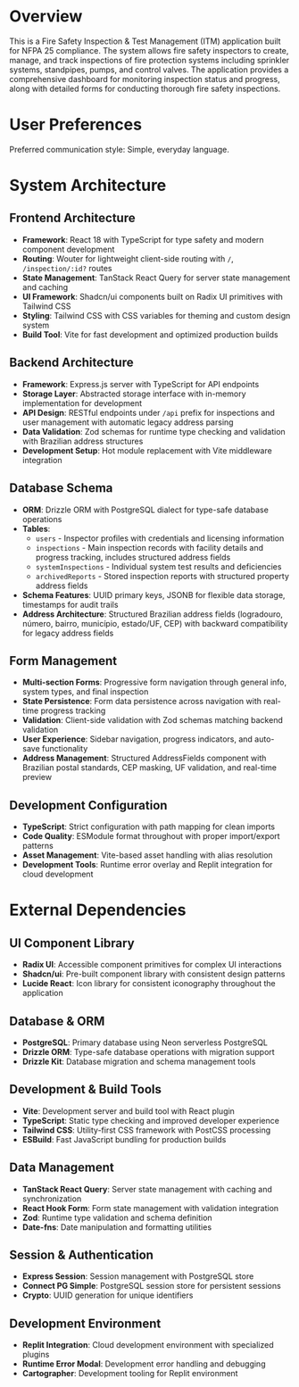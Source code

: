 # Overview

This is a Fire Safety Inspection & Test Management (ITM) application built for NFPA 25 compliance. The system allows fire safety inspectors to create, manage, and track inspections of fire protection systems including sprinkler systems, standpipes, pumps, and control valves. The application provides a comprehensive dashboard for monitoring inspection status and progress, along with detailed forms for conducting thorough fire safety inspections.

# User Preferences

Preferred communication style: Simple, everyday language.

# System Architecture

## Frontend Architecture
- **Framework**: React 18 with TypeScript for type safety and modern component development
- **Routing**: Wouter for lightweight client-side routing with `/`, `/inspection/:id?` routes
- **State Management**: TanStack React Query for server state management and caching
- **UI Framework**: Shadcn/ui components built on Radix UI primitives with Tailwind CSS
- **Styling**: Tailwind CSS with CSS variables for theming and custom design system
- **Build Tool**: Vite for fast development and optimized production builds

## Backend Architecture
- **Framework**: Express.js server with TypeScript for API endpoints
- **Storage Layer**: Abstracted storage interface with in-memory implementation for development
- **API Design**: RESTful endpoints under `/api` prefix for inspections and user management with automatic legacy address parsing
- **Data Validation**: Zod schemas for runtime type checking and validation with Brazilian address structures
- **Development Setup**: Hot module replacement with Vite middleware integration

## Database Schema
- **ORM**: Drizzle ORM with PostgreSQL dialect for type-safe database operations
- **Tables**: 
  - `users` - Inspector profiles with credentials and licensing information
  - `inspections` - Main inspection records with facility details and progress tracking, includes structured address fields
  - `systemInspections` - Individual system test results and deficiencies
  - `archivedReports` - Stored inspection reports with structured property address fields
- **Schema Features**: UUID primary keys, JSONB for flexible data storage, timestamps for audit trails
- **Address Architecture**: Structured Brazilian address fields (logradouro, número, bairro, município, estado/UF, CEP) with backward compatibility for legacy address fields

## Form Management
- **Multi-section Forms**: Progressive form navigation through general info, system types, and final inspection
- **State Persistence**: Form data persistence across navigation with real-time progress tracking
- **Validation**: Client-side validation with Zod schemas matching backend validation
- **User Experience**: Sidebar navigation, progress indicators, and auto-save functionality
- **Address Management**: Structured AddressFields component with Brazilian postal standards, CEP masking, UF validation, and real-time preview

## Development Configuration
- **TypeScript**: Strict configuration with path mapping for clean imports
- **Code Quality**: ESModule format throughout with proper import/export patterns
- **Asset Management**: Vite-based asset handling with alias resolution
- **Development Tools**: Runtime error overlay and Replit integration for cloud development

# External Dependencies

## UI Component Library
- **Radix UI**: Accessible component primitives for complex UI interactions
- **Shadcn/ui**: Pre-built component library with consistent design patterns
- **Lucide React**: Icon library for consistent iconography throughout the application

## Database & ORM
- **PostgreSQL**: Primary database using Neon serverless PostgreSQL
- **Drizzle ORM**: Type-safe database operations with migration support
- **Drizzle Kit**: Database migration and schema management tools

## Development & Build Tools
- **Vite**: Development server and build tool with React plugin
- **TypeScript**: Static type checking and improved developer experience
- **Tailwind CSS**: Utility-first CSS framework with PostCSS processing
- **ESBuild**: Fast JavaScript bundling for production builds

## Data Management
- **TanStack React Query**: Server state management with caching and synchronization
- **React Hook Form**: Form state management with validation integration
- **Zod**: Runtime type validation and schema definition
- **Date-fns**: Date manipulation and formatting utilities

## Session & Authentication
- **Express Session**: Session management with PostgreSQL store
- **Connect PG Simple**: PostgreSQL session store for persistent sessions
- **Crypto**: UUID generation for unique identifiers

## Development Environment
- **Replit Integration**: Cloud development environment with specialized plugins
- **Runtime Error Modal**: Development error handling and debugging
- **Cartographer**: Development tooling for Replit environment